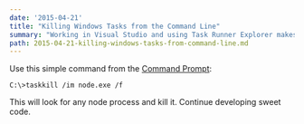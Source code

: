 ```yaml
---
date: '2015-04-21'
title: "Killing Windows Tasks from the Command Line"
summary: "Working in Visual Studio and using Task Runner Explorer makes running gulp tasks within the IDE super convenient. But when Visual Studio crashes (all too often) and your watch task is still running in the background, you need a way to stop the process so you can start it again or run other gulp tasks."
path: 2015-04-21-killing-windows-tasks-from-command-line.md
---
```


Use this simple command from the [Command Prompt](http://en.wikipedia.org/wiki/Cmd.exe):

```
C:\>taskkill /im node.exe /f
```

This will look for any node process and kill it. Continue developing sweet code.
